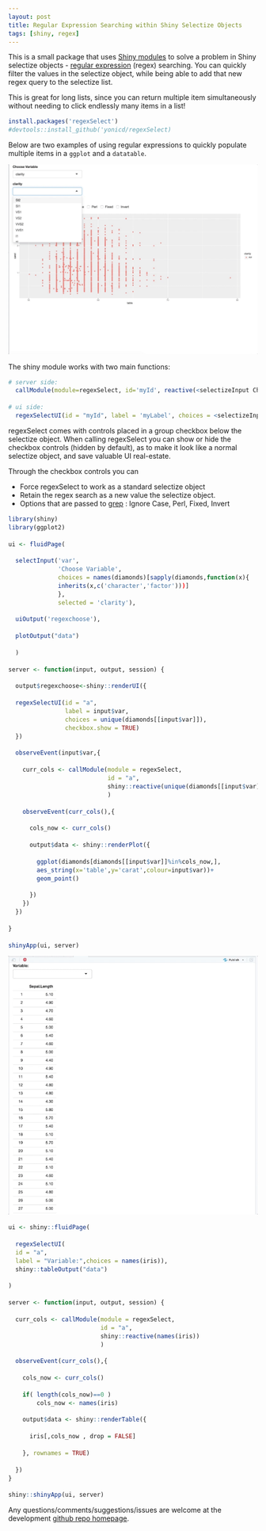 ```yaml
---
layout: post
title: Regular Expression Searching within Shiny Selectize Objects
tags: [shiny, regex]
---
```


This is a small package that uses [Shiny modules](https://shiny.rstudio.com/articles/modules.html) to solve a problem in Shiny selectize objects - [regular expression](https://www.rstudio.com/wp-content/uploads/2016/09/RegExCheatsheet.pdf) (regex) searching. You can quickly filter the values in the selectize object, while being able to add that new regex query to the selectize list. 

This is great for long lists, since you can return multiple item simultaneously without needing to click  endlessly many items in a list!

```r
install.packages('regexSelect')
#devtools::install_github('yonicd/regexSelect)
```

Below are two examples of using regular expressions to quickly populate multiple items in a `ggplot` and a `datatable`. 

 
![](https://raw.githubusercontent.com/yonicd/regexSelect/master/Miscellaneous/gifs/regexSelectPlot.gif)

The shiny module works with two main functions:
```r
# server side: 
  callModule(module=regexSelect, id='myId', reactive(<selectizeInput Choices>))
  
# ui side: 
  regexSelectUI(id = "myId", label = 'myLabel', choices = <selectizeInput Choices>)
````

regexSelect comes with controls placed in a group checkbox below the selectize object. When calling regexSelect you can show or hide the checkbox controls (hidden by default), as to make it look like a normal selectize object, and save valuable UI real-estate.

Through the checkbox controls you can 
  - Force regexSelect to work as a standard selectize object
  - Retain the regex search as a new value the selectize object.
  - Options that are passed to [grep](https://www.rdocumentation.org/packages/base/versions/3.4.1/topics/grep) : Ignore Case, Perl, Fixed, Invert
  
```r
library(shiny)
library(ggplot2)

ui <- fluidPage(

  selectInput('var',
              'Choose Variable',
              choices = names(diamonds)[sapply(diamonds,function(x){
              inherits(x,c('character','factor')))]
              },
              selected = 'clarity'),
              
  uiOutput('regexchoose'),
  
  plotOutput("data")
  
  )
  
server <- function(input, output, session) {
  
  output$regexchoose<-shiny::renderUI({
  
  regexSelectUI(id = "a", 
                label = input$var,
                choices = unique(diamonds[[input$var]]), 
                checkbox.show = TRUE)
  })
  
  observeEvent(input$var,{
  
    curr_cols <- callModule(module = regexSelect, 
                            id = "a",
                            shiny::reactive(unique(diamonds[[input$var]]))
                            )
    
    observeEvent(curr_cols(),{
      
      cols_now <- curr_cols()
      
      output$data <- shiny::renderPlot({
      
        ggplot(diamonds[diamonds[[input$var]]%in%cols_now,],
        aes_string(x='table',y='carat',colour=input$var))+
        geom_point()
        
      })
    })    
  })
  
}
  
shinyApp(ui, server)
```

![](https://raw.githubusercontent.com/yonicd/regexSelect/master/Miscellaneous/gifs/regexSelectTable.gif)

```r
ui <- shiny::fluidPage(

  regexSelectUI(
  id = "a", 
  label = "Variable:",choices = names(iris)),
  shiny::tableOutput("data")

)

server <- function(input, output, session) {

  curr_cols <- callModule(module = regexSelect, 
                          id = "a",
                          shiny::reactive(names(iris))
                          )
  
  observeEvent(curr_cols(),{
  
    cols_now <- curr_cols()
  
    if( length(cols_now)==0 ) 
        cols_now <- names(iris)
  
    output$data <- shiny::renderTable({
    
      iris[,cols_now , drop = FALSE]
      
    }, rownames = TRUE)
    
  })
}

shiny::shinyApp(ui, server)
```

Any questions/comments/suggestions/issues are welcome at the development [github repo homepage](https://github.com/yonicd/regexSelect).